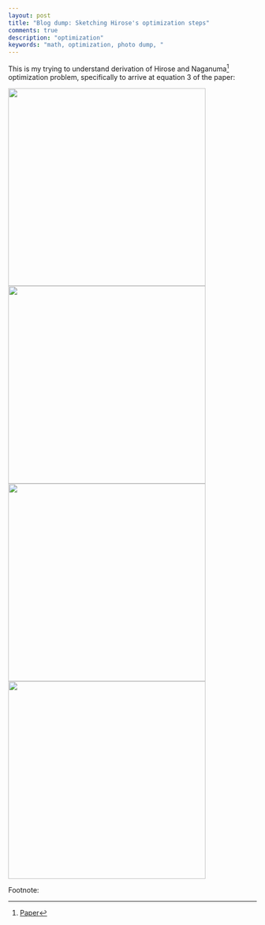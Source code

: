 ```yaml
---
layout: post
title: "Blog dump: Sketching Hirose's optimization steps"
comments: true
description: "optimization"
keywords: "math, optimization, photo dump, "
---
```



This is my trying to understand derivation of Hirose and Naganuma[^1] optimization problem, specifically to arrive at equation 3 of the paper:

<img src="https://raw.githubusercontent.com/zulfadz/zulfadz.github.io/master/pictures/hirose1.png" width="400"/>

<img src="https://raw.githubusercontent.com/zulfadz/zulfadz.github.io/master/pictures/hirose2.png" width="400"/>

<img src="https://raw.githubusercontent.com/zulfadz/zulfadz.github.io/master/pictures/hirose3.png" width="400"/>

<img src="https://raw.githubusercontent.com/zulfadz/zulfadz.github.io/master/pictures/hirose4.png" width="400"/>



Footnote:

[^1]: [Paper](https://www.boj.or.jp/en/research/wps_rev/wps_2007/data/wp07e24.pdf)
